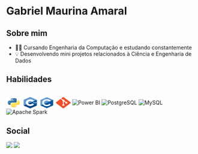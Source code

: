 # Gabriel Maurina Amaral

## Sobre mim
- 👨‍🎓 Cursando Engenharia da Computação e estudando constantemente
- 💡 Desenvolvendo mini projetos relacionados à Ciência e Engenharia de Dados

## Habilidades
<div style="display: inline_block"><br>
  <img align="center" alt="Python" height="30" width="40" src="https://raw.githubusercontent.com/devicons/devicon/master/icons/python/python-original.svg">
  <img align="center" alt="C++" height="30" width="40" src="https://raw.githubusercontent.com/devicons/devicon/master/icons/cplusplus/cplusplus-original.svg">
  <img align="center" alt="C" height="30" width="40" src="https://raw.githubusercontent.com/devicons/devicon/master/icons/c/c-original.svg">
  <img align="center" alt="Git" height="30" width="40" src="https://raw.githubusercontent.com/devicons/devicon/master/icons/git/git-original.svg">
  <img align="center" alt="Power BI" height="30" width="40" src="https://img.icons8.com/color/48/000000/power-bi.png"/>
  <img align="center" alt="PostgreSQL" height="30" width="40" src="https://img.icons8.com/color/48/000000/postgreesql.png"/>
  <img align="center" alt="MySQL" height="30" width="40" src="https://img.icons8.com/color/48/000000/mysql-logo.png"/>
  <img align="center" alt="Apache Spark" height="30" width="40" src="https://spark.apache.org/images/spark-logo-trademark.png">
</div>

## Social
<div> 
  <a href = "mailto:contatogabrielmaurina2003@gmail.com"><img src="https://img.shields.io/badge/-Gmail-%23333?style=for-the-badge&logo=gmail&logoColor=white" target="_blank"></a>
  <a href="https://www.linkedin.com/in/gabriel-maurina-756852230" target="_blank"><img src="https://img.shields.io/badge/-LinkedIn-%230077B5?style=for-the-badge&logo=linkedin&logoColor=white" target="_blank"></a> 
</div>
